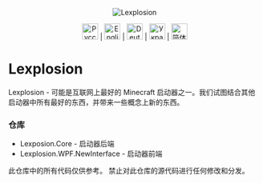 
<p align="center">
<img alt="Lexplosion" src="https://github-production-user-asset-6210df.s3.amazonaws.com/114292165/435199190-714f3798-be6c-4d07-9c92-441467fc4f64.png?X-Amz-Algorithm=AWS4-HMAC-SHA256&X-Amz-Credential=AKIAVCODYLSA53PQK4ZA%2F20250420%2Fus-east-1%2Fs3%2Faws4_request&X-Amz-Date=20250420T144539Z&X-Amz-Expires=300&X-Amz-Signature=e387133fe3c09aa17e6391f7b36c58d9aaf4f71cb2b57a5502a6b136466b9fc6&X-Amz-SignedHeaders=host" />
</p>

<p align="center">
  <a href="../README.md"><img src="https://upload.wikimedia.org/wikipedia/en/thumb/f/f3/Flag_of_Russia.svg/32px-Flag_of_Russia.svg.png" alt="Русский" width="32"/></a> |
  <a href="README-en.md"><img src="https://upload.wikimedia.org/wikipedia/en/thumb/a/ae/Flag_of_the_United_Kingdom.svg/32px-Flag_of_the_United_Kingdom.svg.png" alt="English" width="32"/></a> |
  <a href="README-de.md"><img src="https://upload.wikimedia.org/wikipedia/en/thumb/b/ba/Flag_of_Germany.svg/32px-Flag_of_Germany.svg.png" alt="Deutsch" width="32"/></a> |
  <a href="README-ua.md"><img src="https://upload.wikimedia.org/wikipedia/commons/thumb/4/49/Flag_of_Ukraine.svg/32px-Flag_of_Ukraine.svg.png" alt="Українська" width="32"/></a> |
  <img src="https://upload.wikimedia.org/wikipedia/commons/thumb/f/fa/Flag_of_the_People%27s_Republic_of_China.svg/32px-Flag_of_the_People%27s_Republic_of_China.svg.png" alt="简体中文" width="32"/>
</p>

# Lexplosion

Lexplosion - 可能是互联网上最好的 Minecraft 启动器之一。我们试图结合其他启动器中所有最好的东西，并带来一些概念上新的东西。

### 仓库
- Lexposion.Core - 启动器后端
- Lexplosion.WPF.NewInterface - 启动器前端

此仓库中的所有代码仅供参考。
禁止对此仓库的源代码进行任何修改和分发。

